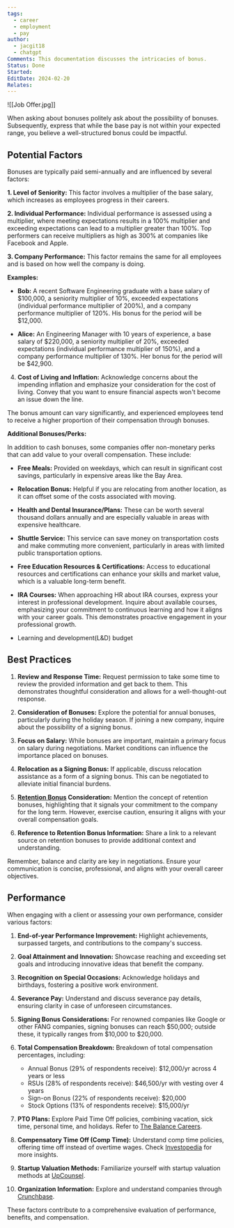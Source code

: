 ```yaml
---
tags:
  - career
  - employment
  - pay
author:
  - jacgit18
  - chatgpt
Comments: This documentation discusses the intricacies of bonus.
Status: Done
Started: 
EditDate: 2024-02-20
Relates:
---
```

![[Job Offer.jpg]]

When asking about bonuses politely ask about the possibility of bonuses. Subsequently, express that while the base pay is not within your expected range, you believe a well-structured bonus could be impactful. 

## Potential Factors 
Bonuses are typically paid semi-annually and are influenced by several factors:

**1. Level of Seniority:** This factor involves a multiplier of the base salary, which increases as employees progress in their careers.

**2. Individual Performance:** Individual performance is assessed using a multiplier, where meeting expectations results in a 100% multiplier and exceeding expectations can lead to a multiplier greater than 100%. Top performers can receive multipliers as high as 300% at companies like Facebook and Apple.

**3. Company Performance:** This factor remains the same for all employees and is based on how well the company is doing.

**Examples:**
- **Bob:** A recent Software Engineering graduate with a base salary of $100,000, a seniority multiplier of 10%, exceeded expectations (individual performance multiplier of 200%), and a company performance multiplier of 120%. His bonus for the period will be $12,000.

- **Alice:** An Engineering Manager with 10 years of experience, a base salary of $220,000, a seniority multiplier of 20%, exceeded expectations (individual performance multiplier of 150%), and a company performance multiplier of 130%. Her bonus for the period will be $42,900.

4. **Cost of Living and Inflation:**
   Acknowledge concerns about the impending inflation and emphasize your consideration for the cost of living. Convey that you want to ensure financial aspects won't become an issue down the line.
   

The bonus amount can vary significantly, and experienced employees tend to receive a higher proportion of their compensation through bonuses.

**Additional Bonuses/Perks:**

In addition to cash bonuses, some companies offer non-monetary perks that can add value to your overall compensation. These include:

- **Free Meals:** Provided on weekdays, which can result in significant cost savings, particularly in expensive areas like the Bay Area.

- **Relocation Bonus:** Helpful if you are relocating from another location, as it can offset some of the costs associated with moving.

- **Health and Dental Insurance/Plans:** These can be worth several thousand dollars annually and are especially valuable in areas with expensive healthcare.

- **Shuttle Service:** This service can save money on transportation costs and make commuting more convenient, particularly in areas with limited public transportation options.

- **Free Education Resources & Certifications:** Access to educational resources and certifications can enhance your skills and market value, which is a valuable long-term benefit.
- **IRA Courses:** When approaching HR about IRA courses, express your interest in professional development. Inquire about available courses, emphasizing your commitment to continuous learning and how it aligns with your career goals. This demonstrates proactive engagement in your professional growth.
- Learning and development(L&D) budget

## Best Practices

1. **Review and Response Time:**
   Request permission to take some time to review the provided information and get back to them. This demonstrates thoughtful consideration and allows for a well-thought-out response.

2. **Consideration of Bonuses:**
   Explore the potential for annual bonuses, particularly during the holiday season. If joining a new company, inquire about the possibility of a signing bonus.

3. **Focus on Salary:**
   While bonuses are important, maintain a primary focus on salary during negotiations. Market conditions can influence the importance placed on bonuses.

4. **Relocation as a Signing Bonus:**
   If applicable, discuss relocation assistance as a form of a signing bonus. This can be negotiated to alleviate initial financial burdens.

5. **[Retention Bonus](<[Retention](https://www.investopedia.com/terms/r/retention-bonus.asp#:~:text=A%20retention%20bonus%20is%20a,during%20a%20crucial%20production%20period)>) Consideration:**
   Mention the concept of retention bonuses, highlighting that it signals your commitment to the company for the long term. However, exercise caution, ensuring it aligns with your overall compensation goals.

6. **Reference to Retention Bonus Information:**
   Share a link to a relevant source on retention bonuses to provide additional context and understanding.

Remember, balance and clarity are key in negotiations. Ensure your communication is concise, professional, and aligns with your overall career objectives.


## Performance 
When engaging with a client or assessing your own performance, consider various factors:

1. **End-of-year Performance Improvement:** Highlight achievements, surpassed targets, and contributions to the company's success.

2. **Goal Attainment and Innovation:** Showcase reaching and exceeding set goals and introducing innovative ideas that benefit the company.

3. **Recognition on Special Occasions:** Acknowledge holidays and birthdays, fostering a positive work environment.

4. **Severance Pay:** Understand and discuss severance pay details, ensuring clarity in case of unforeseen circumstances.

5. **Signing Bonus Considerations:** For renowned companies like Google or other FANG companies, signing bonuses can reach $50,000; outside these, it typically ranges from $10,000 to $20,000.

6. **Total Compensation Breakdown:** Breakdown of total compensation percentages, including:
    - Annual Bonus (29% of respondents receive): $12,000/yr across 4 years or less
    - RSUs (28% of respondents receive): $46,500/yr with vesting over 4 years
    - Sign-on Bonus (22% of respondents receive): $20,000
    - Stock Options (13% of respondents receive): $15,000/yr

7. **PTO Plans:** Explore Paid Time Off policies, combining vacation, sick time, personal time, and holidays. Refer to [The Balance Careers](https://www.thebalancecareers.com/paid-time-off-policy-pto-1918232).

8. **Compensatory Time Off (Comp Time):** Understand comp time policies, offering time off instead of overtime wages. Check [Investopedia](https://www.investopedia.com/ask/answers/difference-between-premoney-and-postmoney/) for more insights.

9. **Startup Valuation Methods:** Familiarize yourself with startup valuation methods at [UpCounsel](https://www.upcounsel.com/startup-valuation-methods).

10. **Organization Information:** Explore and understand companies through [Crunchbase](https://www.crunchbase.com/discover/organization.companies).

These factors contribute to a comprehensive evaluation of performance, benefits, and compensation.